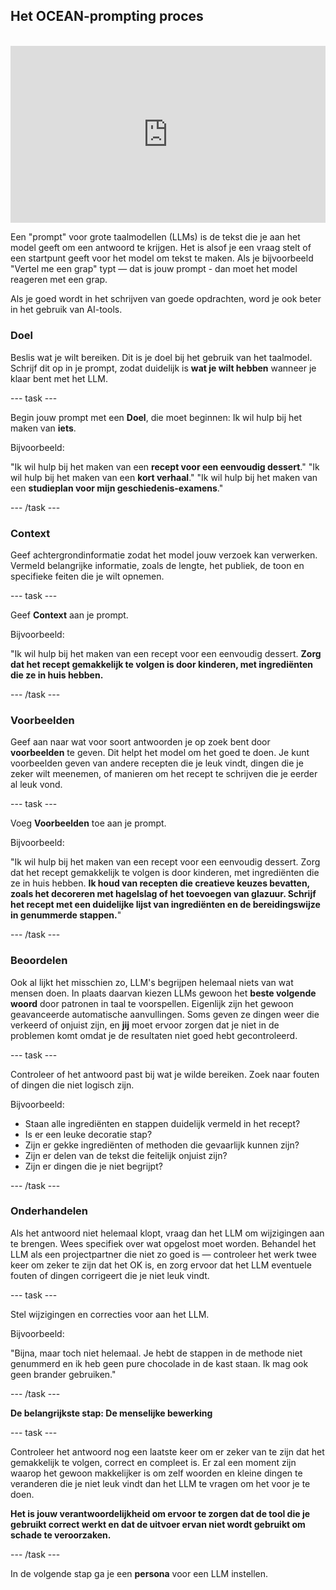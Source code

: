 ## Het OCEAN-prompting proces

<html>
<br>
  <div style="position: relative; overflow: hidden; padding-top: 56.25%;">
    <iframe style="position: absolute; top: 0; left: 0; right: 0; width: 100%; height: 100%; border: none;" src="https://www.youtube.com/embed/bRkeVdvYcTU?rel=0&cc_load_policy=1" allowfullscreen allow="accelerometer; autoplay; clipboard-write; encrypted-media; gyroscope; picture-in-picture; web-share">
    </iframe>
  </div>
</html>

Een "prompt" voor grote taalmodellen (LLMs) is de tekst die je aan het model geeft om een antwoord te krijgen. Het is alsof je een vraag stelt of een startpunt geeft voor het model om tekst te maken. Als je bijvoorbeeld "Vertel me een grap" typt — dat is jouw prompt - dan moet het model reageren met een grap.

Als je goed wordt in het schrijven van goede opdrachten, word je ook beter in het gebruik van AI-tools.

### Doel

Beslis wat je wilt bereiken. Dit is je doel bij het gebruik van het taalmodel. Schrijf dit op in je prompt, zodat duidelijk is **wat je wilt hebben** wanneer je klaar bent met het LLM.

\--- task ---

Begin jouw prompt met een **Doel**, die moet beginnen: Ik wil hulp bij het maken van **iets**.

Bijvoorbeeld:

"Ik wil hulp bij het maken van een **recept voor een eenvoudig dessert**."
"Ik wil hulp bij het maken van een **kort verhaal**."
"Ik wil hulp bij het maken van een **studieplan voor mijn geschiedenis-examens**."

\--- /task ---

### Context

Geef achtergrondinformatie zodat het model jouw verzoek kan verwerken. Vermeld belangrijke informatie, zoals de lengte, het publiek, de toon en specifieke feiten die je wilt opnemen.

\--- task ---

Geef **Context** aan je prompt.

Bijvoorbeeld:

"Ik wil hulp bij het maken van een recept voor een eenvoudig dessert. **Zorg dat het recept gemakkelijk te volgen is door kinderen, met ingrediënten die ze in huis hebben.**

\--- /task ---

### Voorbeelden

Geef aan naar wat voor soort antwoorden je op zoek bent door **voorbeelden** te geven. Dit helpt het model om het goed te doen. Je kunt voorbeelden geven van andere recepten die je leuk vindt, dingen die je zeker wilt meenemen, of manieren om het recept te schrijven die je eerder al leuk vond.

\--- task ---

Voeg **Voorbeelden** toe aan je prompt.

Bijvoorbeeld:

"Ik wil hulp bij het maken van een recept voor een eenvoudig dessert. Zorg dat het recept gemakkelijk te volgen is door kinderen, met ingrediënten die ze in huis hebben. **Ik houd van recepten die creatieve keuzes bevatten, zoals het decoreren met hagelslag of het toevoegen van glazuur. Schrijf het recept met een duidelijke lijst van ingrediënten en de bereidingswijze in genummerde stappen.**"

\--- /task ---

### Beoordelen

Ook al lijkt het misschien zo, LLM's begrijpen helemaal niets van wat mensen doen. In plaats daarvan kiezen LLMs gewoon het **beste volgende woord** door patronen in taal te voorspellen. Eigenlijk zijn het gewoon geavanceerde automatische aanvullingen. Soms geven ze dingen weer die verkeerd of onjuist zijn, en **jij** moet ervoor zorgen dat je niet in de problemen komt omdat je de resultaten niet goed hebt gecontroleerd.

\--- task ---

Controleer of het antwoord past bij wat je wilde bereiken. Zoek naar fouten of dingen die niet logisch zijn.

Bijvoorbeeld:

- Staan alle ingrediënten en stappen duidelijk vermeld in het recept?
- Is er een leuke decoratie stap?
- Zijn er gekke ingrediënten of methoden die gevaarlijk kunnen zijn?
- Zijn er delen van de tekst die feitelijk onjuist zijn?
- Zijn er dingen die je niet begrijpt?

\--- /task ---

### Onderhandelen

Als het antwoord niet helemaal klopt, vraag dan het LLM om wijzigingen aan te brengen. Wees specifiek over wat opgelost moet worden. Behandel het LLM als een projectpartner die niet zo goed is — controleer het werk twee keer om zeker te zijn dat het OK is, en zorg ervoor dat het LLM eventuele fouten of dingen corrigeert die je niet leuk vindt.

\--- task ---

Stel wijzigingen en correcties voor aan het LLM.

Bijvoorbeeld:

"Bijna, maar toch niet helemaal. Je hebt de stappen in de methode niet genummerd en ik heb geen pure chocolade in de kast staan. Ik mag ook geen brander gebruiken."

\--- /task ---

**De belangrijkste stap: De menselijke bewerking**

\--- task ---

Controleer het antwoord nog een laatste keer om er zeker van te zijn dat het gemakkelijk te volgen, correct en compleet is. Er zal een moment zijn waarop het gewoon makkelijker is om zelf woorden en kleine dingen te veranderen die je niet leuk vindt dan het LLM te vragen om het voor je te doen.

**Het is jouw verantwoordelijkheid om ervoor te zorgen dat de tool die je gebruikt correct werkt en dat de uitvoer ervan niet wordt gebruikt om schade te veroorzaken.**

\--- /task ---

In de volgende stap ga je een **persona** voor een LLM instellen.
